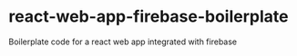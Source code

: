 # react-web-app-firebase-boilerplate
 Boilerplate code for a react web app integrated with firebase
